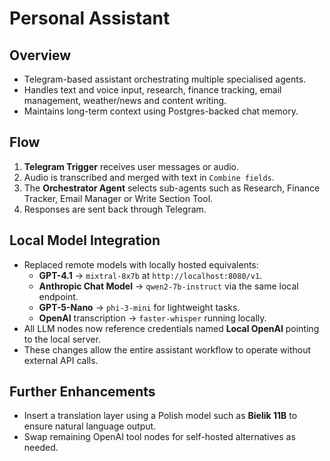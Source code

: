 # Personal Assistant

## Overview
- Telegram-based assistant orchestrating multiple specialised agents.
- Handles text and voice input, research, finance tracking, email management, weather/news and content writing.
- Maintains long-term context using Postgres-backed chat memory.

## Flow
1. **Telegram Trigger** receives user messages or audio.
2. Audio is transcribed and merged with text in `Combine fields`.
3. The **Orchestrator Agent** selects sub-agents such as Research, Finance Tracker, Email Manager or Write Section Tool.
4. Responses are sent back through Telegram.

## Local Model Integration
- Replaced remote models with locally hosted equivalents:
  - **GPT-4.1** → `mixtral-8x7b` at `http://localhost:8080/v1`.
  - **Anthropic Chat Model** → `qwen2-7b-instruct` via the same local endpoint.
  - **GPT-5-Nano** → `phi-3-mini` for lightweight tasks.
  - **OpenAI** transcription → `faster-whisper` running locally.
- All LLM nodes now reference credentials named **Local OpenAI** pointing to the local server.
- These changes allow the entire assistant workflow to operate without external API calls.

## Further Enhancements
- Insert a translation layer using a Polish model such as **Bielik 11B** to ensure natural language output.
- Swap remaining OpenAI tool nodes for self-hosted alternatives as needed.
